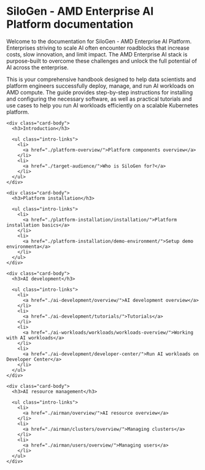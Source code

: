 # SiloGen - AMD Enterprise AI Platform documentation

Welcome to the documentation for SiloGen - AMD Enterprise AI Platform. Enterprises striving to scale AI often encounter roadblocks that increase costs, slow innovation, and limit impact. The AMD Enterprise AI stack is purpose-built to overcome these challenges and unlock the full potential of AI across the enterprise.

This is your comprehensive handbook designed to help data scientists and platform engineers successfully deploy, manage, and run AI workloads on AMD compute. The guide provides step-by-step instructions for installing and configuring the necessary software, as well as practical tutorials and use cases to help you run AI workloads efficiently on a scalable Kubernetes platform.

<div class="card-container">
  <div class="card card-intro">
    <div class="card-header">
      <span class="icon icon-introduction"></span>
    </div>

    <div class="card-body">
      <h3>Introduction</h3>

      <ul class="intro-links">
        <li>
          <a href="./platform-overview/">Platform components overview</a>
        </li>
        <li>
          <a href="./target-audience/">Who is SiloGen for?</a>
        </li>
      </ul>
    </div>
  </div>

  <div class="card card-intro">
    <div class="card-header">
      <span class="icon icon-platform"></span>
    </div>

    <div class="card-body">
      <h3>Platform installation</h3>

      <ul class="intro-links">
        <li>
          <a href="./platform-installation/installation/">Platform installation basics</a>
        </li>
        <li>
          <a href="./platform-installation/demo-environment/">Setup demo environmenta</a>
        </li>
      </ul>
    </div>
  </div>

  <div class="card card-intro">
    <div class="card-header">
      <span class="icon icon-development"></span>
    </div>

    <div class="card-body">
      <h3>AI development</h3>

      <ul class="intro-links">
        <li>
          <a href="./ai-development/overview/">AI development overview</a>
        </li>
        <li>
          <a href="./ai-development/tutorials/">Tutorials</a>
        </li>
        <li>
          <a href="./ai-workloads/workloads/workloads-overview/">Working with AI workloads</a>
        </li>
        <li>
          <a href="./ai-development/developer-center/">Run AI workloads on Developer Center</a>
        </li>
      </ul>
    </div>
  </div>

  <div class="card card-intro">
    <div class="card-header">
      <span class="icon icon-resources"></span>
    </div>

    <div class="card-body">
      <h3>AI resource management</h3>

      <ul class="intro-links">
        <li>
          <a href="./airman/overview/">AI resource overview</a>
        </li>
        <li>
          <a href="./airman/clusters/overview/">Managing clusters</a>
        </li>
        <li>
          <a href="./airman/users/overview/">Managing users</a>
        </li>
      </ul>
    </div>
  </div>
</div>